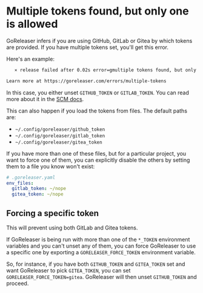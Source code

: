 # Multiple tokens found, but only one is allowed

GoReleaser infers if you are using GitHub, GitLab or Gitea by which tokens are provided.
If you have multiple tokens set, you'll get this error.

Here's an example:

```sh
   ⨯ release failed after 0.02s error=gmultiple tokens found, but only one is allowed: GITHUB_TOKEN, GITLAB_TOKEN

Learn more at https://goreleaser.com/errors/multiple-tokens
```

In this case, you either unset `GITHUB_TOKEN` or `GITLAB_TOKEN`.
You can read more about it in the [SCM docs](/scm/github/).

This can also happen if you load the tokens from files.
The default paths are:

- `~/.config/goreleaser/github_token`
- `~/.config/goreleaser/gitlab_token`
- `~/.config/goreleaser/gitea_token`

If you have more than one of these files, but for a particular project, you want
to force one of them, you can explicitly disable the others by setting them to a
file you know won't exist:

```yaml
# .goreleaser.yaml
env_files:
  gitlab_token: ~/nope
  gitea_token: ~/nope
```

## Forcing a specific token

This will prevent using both GitLab and Gitea tokens.

If GoReleaser is being run with more than one of the `*_TOKEN` environment
variables and you can't unset any of them, you can force GoReleaser to use a
specific one by exporting a `GORELEASER_FORCE_TOKEN` environment variable.

So, for instance, if you have both `GITHUB_TOKEN` and `GITEA_TOKEN` set and want
GoReleaser to pick `GITEA_TOKEN`, you can set `GORELEASER_FORCE_TOKEN=gitea`.
GoReleaser will then unset `GITHUB_TOKEN` and proceed.

